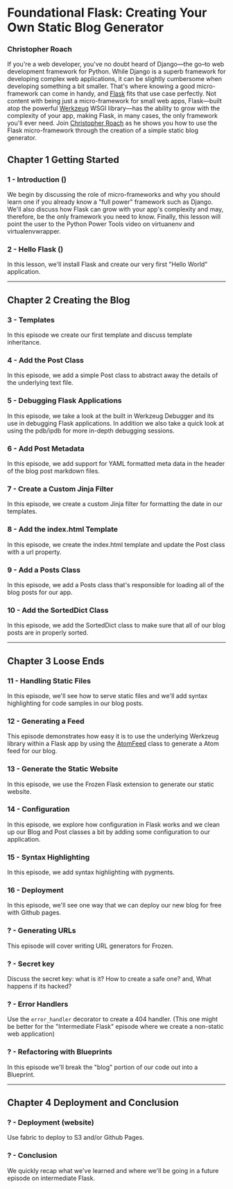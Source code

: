 # Foundational Flask: Creating Your Own Static Blog Generator
### Christopher Roach


If you're a web developer, you've no doubt heard of Django&#8212;the go–to web development framework for Python. While Django is a superb framework for developing complex web applications, it can be slightly cumbersome when developing something a bit smaller. That's where knowing a good micro-framework can come in handy, and [Flask][flask] fits that use case perfectly. Not content with being just a micro-framework for small web apps, Flask&#8212;built atop the powerful [Werkzeug][werkzeug] WSGI library&#8212;has the ability to grow with the complexity of your app, making Flask, in many cases, the only framework you'll ever need. Join [Christopher Roach][croach] as he shows you how to use the Flask micro-framework through the creation of a simple static blog generator.

## Chapter 1 Getting Started

### 1 - Introduction ()

We begin by discussing the role of micro-frameworks and why you should learn one if you already know a "full power" framework such as Django. We'll also discuss how Flask can grow with your app's complexity and may, therefore, be the only framework you need to know. Finally, this lesson will point the user to the Python Power Tools video on virtuanenv and virtualenvwrapper.

### 2 - Hello Flask ()

In this lesson, we'll install Flask and create our very first "Hello World" application.


---

## Chapter 2 Creating the Blog

### 3 - Templates

In this episode we create our first template and discuss template inheritance.


### 4 - Add the Post Class

In this episode, we add a simple Post class to abstract away the details of the underlying text file.

### 5 - Debugging Flask Applications

In this episode, we take a look at the built in Werkzeug Debugger and its use in debugging Flask applications. In addition we also take a quick look at using the pdb/ipdb for more in-depth debugging sessions.

### 6 - Add Post Metadata

In this episode, we add support for YAML formatted meta data in the header of the blog post markdown files.

### 7 - Create a Custom Jinja Filter

In this episode, we create a custom Jinja filter for formatting the date in our templates.

### 8 - Add the index.html Template

In this episode, we create the index.html template and update the Post class with a url property.

### 9 - Add a Posts Class

In this episode, we add a Posts class that's responsible for loading all of the blog posts for our app.

### 10 - Add the SortedDict Class

In this episode, we add the SortedDict class to make sure that all of our blog posts are in properly sorted.

---

## Chapter 3 Loose Ends

### 11 - Handling Static Files

In this episode, we'll see how to serve static files and we'll add syntax highlighting for code samples in our blog posts.

### 12 - Generating a Feed

This episode demonstrates how easy it is to use the underlying Werkzeug library within a Flask app by using the [AtomFeed][atom] class to generate a Atom feed for our blog.

### 13 - Generate the Static Website

In this episode, we use the Frozen Flask extension to generate our static website.

### 14 - Configuration

In this episode, we explore how configuration in Flask works and we clean up our Blog and Post classes a bit by adding some configuration to our application.

### 15 - Syntax Highlighting

In this episode, we add syntax highlighting with pygments.

### 16 - Deployment

In this episode, we'll see one way that we can deploy our new blog for free with Github pages.


### ? - Generating URLs

This episode will cover writing URL generators for Frozen.

### ? - Secret key

Discuss the secret key: what is it? How to create a safe one? and, What happens if its hacked?

### ? - Error Handlers

Use the `error_handler` decorator to create a 404 handler. (This one might be better for the "Intermediate Flask" episode where we create a non-static web application)

### ? - Refactoring with Blueprints

In this episode we'll break the "blog" portion of our code out into a Blueprint.

---

## Chapter 4 Deployment and Conclusion

### ? - Deployment (website)

Use fabric to deploy to S3 and/or Github Pages.

### ? - Conclusion

We quickly recap what we've learned and where we'll be going in a future episode on intermediate Flask.



[flask]: http://flask.pocoo.org
[werkzeug]: http://werkzeug.pocoo.org
[croach]: http://christopherroach.com
[atom]: http://werkzeug.pocoo.org/docs/contrib/atom/
